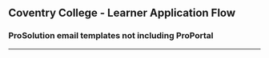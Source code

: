 
## Coventry College - Learner Application Flow
### ProSolution email templates not including ProPortal
---
